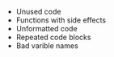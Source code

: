 * Unused code
* Functions with side effects
* Unformatted code
* Repeated code blocks
* Bad varible names
